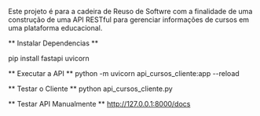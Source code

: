 Este projeto é para a cadeira de Reuso de Softwre com a finalidade de uma construção de uma API RESTful para gerenciar informações de cursos em
uma plataforma educacional. 

** Instalar Dependencias **

pip install fastapi uvicorn


** Executar a API ** 
python -m uvicorn api_cursos_cliente:app --reload


** Testar o Cliente **
python api_cursos_cliente.py


** Testar API Manualmente **
http://127.0.0.1:8000/docs
